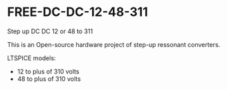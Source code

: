 # FREE-DC-DC-12-48-311
Step up DC DC 12 or 48 to 311

This is an Open-source hardware project of step-up ressonant converters.

LTSPICE models:
-   12 to plus of 310 volts
-   48 to plus of 310 volts  
